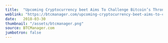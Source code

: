 ```yaml
---
title:  "Upcoming Cryptocurrency beet Aims To Challenge Bitcoin’s Throne"
weblink: "https://btcmanager.com/upcoming-cryptocurrency-beet-aims-to-challenge-bitcoins-throne/"
date:   2018-03-30
thumbnail: "/assets/btcmanager.png"
source: BTCManager.com
jumbotron: false
---
```

